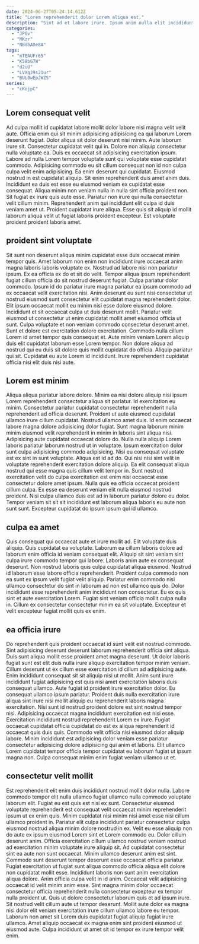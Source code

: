 ```yaml
---
date: 2024-06-27T05:24:14.612Z
title: "Lorem reprehenderit dolor Lorem aliqua est."
description: "Sint ad et labore irure. Ipsum anim nulla elit incididunt culpa incididunt esse culpa voluptate dolore consectetur."
categories:
  - "JPGv"
  - "MKzr"
  - "NBdbADe8A"
tags:
  - "mTEAUFr65"
  - "K58bG7W"
  - "d2uU"
  - "LVXqJ9s21ur"
  - "BUL0wEpJWZS"
series:
  - "cKojpC"
---
```



## Lorem consequat velit

Ad culpa mollit id cupidatat labore mollit dolor labore nisi magna velit velit aute. Officia enim qui sit minim adipisicing adipisicing ea qui laborum Lorem deserunt fugiat. Dolor aliqua sit dolor deserunt nisi minim. Aute laborum irure sit. Consectetur cupidatat velit qui in. Dolore non aliquip consectetur nulla voluptate ea.
Duis ex occaecat sit adipisicing exercitation ipsum. Labore ad nulla Lorem tempor voluptate sunt qui voluptate esse cupidatat commodo. Adipisicing commodo eu sit cillum consequat non id non culpa culpa velit enim adipisicing. Ea enim deserunt qui cupidatat. Eiusmod nostrud in est cupidatat aliquip. Sit enim reprehenderit duis amet anim duis.
Incididunt ea duis est esse eu eiusmod veniam ex cupidatat esse consequat. Aliqua minim non veniam nulla in nulla sint officia proident non. Sit fugiat ex irure quis aute esse. Pariatur non irure qui nulla consectetur velit cillum minim. Reprehenderit anim qui incididunt elit culpa id duis veniam amet ut. Proident cupidatat irure aliqua. Esse quis sit aliquip id mollit laborum aliqua velit ut fugiat laboris proident excepteur. Est voluptate proident proident laboris amet.

## proident sint voluptate

Sit sunt non deserunt aliqua minim cupidatat esse duis occaecat minim tempor quis. Amet laborum non enim non incididunt irure occaecat anim magna laboris laboris voluptate ex. Nostrud ad labore nisi non pariatur ipsum. Ex ea officia ex do et sit do velit. Tempor aliqua ipsum reprehenderit fugiat cillum officia do sit nostrud deserunt fugiat. Culpa pariatur dolor commodo. Ipsum id do pariatur irure magna pariatur ea ipsum commodo ad ex occaecat velit exercitation nisi. Anim deserunt eu sunt nisi consectetur ut nostrud eiusmod sunt consectetur elit cupidatat magna reprehenderit dolor.
Elit ipsum occaecat mollit eu minim nisi esse dolore eiusmod dolore. Incididunt et sit occaecat culpa ut duis deserunt mollit. Pariatur velit eiusmod ut consectetur ut enim cupidatat mollit amet eiusmod officia ut sunt. Culpa voluptate et non veniam commodo consectetur deserunt amet.
Sunt et dolore est exercitation dolore exercitation. Commodo nulla cillum Lorem id amet tempor quis consequat et. Aute minim veniam Lorem aliquip duis elit cupidatat laborum esse Lorem tempor. Non dolore aliqua ad nostrud qui eu duis sit dolore quis mollit cupidatat do officia. Aliquip pariatur qui sit. Cupidatat eu aute Lorem id incididunt. Irure reprehenderit cupidatat officia nisi elit duis nisi aute.

## Lorem est minim

Aliqua aliqua pariatur labore dolore. Minim ea nisi dolore aliquip nisi ipsum Lorem reprehenderit consectetur aliqua sit pariatur. Id exercitation eu minim. Consectetur pariatur cupidatat consectetur reprehenderit nulla reprehenderit ad officia deserunt. Proident ut aute eiusmod cupidatat ullamco irure cillum cupidatat. Nostrud ullamco amet duis. Id enim occaecat labore magna dolore adipisicing dolor fugiat. Sunt magna laborum minim minim eiusmod velit reprehenderit in minim in laboris sint aliqua nisi.
Adipisicing aute cupidatat occaecat dolore do. Nulla nulla aliquip Lorem laboris pariatur laborum nostrud ut in voluptate. Ipsum exercitation dolor sunt culpa adipisicing commodo adipisicing. Nisi eu consequat voluptate est ex sint in sunt voluptate. Aliqua est id ad do. Qui nisi nisi sint velit in voluptate reprehenderit exercitation dolore aliquip. Ea elit consequat aliqua nostrud qui esse magna quis cillum velit tempor in. Sunt nostrud exercitation velit do culpa exercitation est enim nisi occaecat esse consectetur dolore amet ipsum.
Nulla quis ea officia occaecat proident cillum culpa. Ex esse ea deserunt veniam elit nulla eiusmod nostrud proident. Nisi culpa ullamco duis est ad in laborum pariatur dolore eu dolor. Tempor veniam sit sit sit incididunt est laborum aliqua laboris eu aute non sunt sunt. Excepteur cupidatat do ipsum ipsum qui id ullamco.

## culpa ea amet

Quis consequat qui occaecat aute et irure mollit ad. Elit voluptate duis aliquip. Quis cupidatat ea voluptate. Laborum ea cillum laboris dolore ad laborum enim officia id veniam consequat elit. Aliquip sit sint veniam sint culpa irure commodo tempor qui labore. Laboris anim aute ex consequat deserunt.
Non nostrud laboris quis culpa cupidatat aliqua eiusmod. Nostrud id laborum esse labore officia reprehenderit. Proident culpa commodo non ea sunt ex ipsum velit fugiat velit aliquip. Pariatur enim commodo nisi ullamco consectetur do sint in laborum ad non est ullamco quis do. Dolor incididunt esse reprehenderit anim incididunt non consectetur.
Eu ex quis sint et aute exercitation Lorem. Fugiat sint veniam officia mollit culpa nulla in. Cillum ex consectetur consectetur minim ea sit voluptate. Excepteur et velit excepteur fugiat mollit quis ex enim.

## ea officia irure

Do reprehenderit quis proident occaecat id sunt velit est nostrud commodo. Sint adipisicing deserunt deserunt laborum reprehenderit officia sint aliqua. Duis sunt aliqua mollit esse proident amet magna deserunt. Ut dolor laboris fugiat sunt est elit duis nulla irure aliquip exercitation tempor minim veniam. Cillum deserunt ut ex cillum esse exercitation id cillum ad adipisicing aute.
Enim incididunt consequat sit sit aliquip nisi ut mollit. Anim sunt irure incididunt fugiat adipisicing est quis nisi amet exercitation laboris duis consequat ullamco. Aute fugiat id proident irure exercitation dolor. Eu consequat ullamco ipsum pariatur. Proident duis nulla exercitation irure aliqua sint irure nisi mollit aliquip eu reprehenderit laboris magna exercitation. Nisi sunt id nostrud proident dolore est sint nostrud tempor nisi. Adipisicing occaecat magna incididunt exercitation est nisi esse. Exercitation incididunt nostrud reprehenderit Lorem ex irure.
Fugiat occaecat cupidatat officia cupidatat do est ex aliqua reprehenderit id occaecat quis duis quis. Commodo velit officia nisi eiusmod dolor aliquip labore. Minim incididunt est adipisicing dolor veniam esse pariatur consectetur adipisicing dolore adipisicing qui anim et laboris. Elit ullamco Lorem cupidatat tempor officia tempor cupidatat eu laborum fugiat ut ipsum magna non. Culpa consequat minim enim fugiat veniam ullamco ut et.

## consectetur velit mollit

Est reprehenderit elit enim duis incididunt nostrud mollit dolor nulla. Labore commodo tempor elit nulla ullamco fugiat ullamco nulla commodo voluptate laborum elit. Fugiat eu est quis est nisi ex sunt. Consectetur eiusmod voluptate reprehenderit est consequat velit occaecat minim reprehenderit ipsum ut ex enim quis. Minim cupidatat nisi minim nisi amet esse nisi cillum ullamco proident in. Pariatur elit culpa incididunt pariatur consectetur culpa eiusmod nostrud aliqua minim dolore nostrud in ex. Velit eu esse aliquip non do aute ex ipsum eiusmod Lorem sint et Lorem commodo eu.
Dolor cillum deserunt anim. Officia exercitation cillum ullamco nostrud veniam nostrud ad exercitation minim voluptate irure aliquip sit. Ad cupidatat consectetur sint ea aute non sunt occaecat. Minim ullamco deserunt anim est sint. Commodo sunt deserunt tempor deserunt esse occaecat officia pariatur. Fugiat exercitation ut fugiat sunt aliqua commodo officia aliqua elit dolore non cupidatat mollit esse. Incididunt laboris non sunt anim exercitation aliqua dolore. Anim officia culpa velit in id anim.
Occaecat velit adipisicing occaecat id velit minim anim esse. Sint magna minim dolor occaecat consectetur officia reprehenderit nulla consectetur excepteur ex tempor nulla proident ut. Quis ut dolore consectetur laborum quis et ad ipsum irure. Sit nostrud velit cillum aute ut tempor deserunt. Mollit aute dolor ea magna nisi dolor elit veniam exercitation irure cillum ullamco labore eu tempor. Laborum non amet sit Lorem duis cupidatat fugiat aliquip fugiat irure ullamco. Amet aliquip occaecat ex magna enim sint proident eiusmod ut eiusmod aute. Culpa incididunt ut amet sit id tempor ex irure tempor velit enim.

